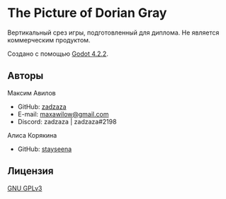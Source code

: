 # The Picture of Dorian Gray

Вертикальный срез игры, подготовленный для диплома. Не является коммерческим продуктом.

Создано с помощью [Godot 4.2.2](https://godotengine.org/).

## Авторы

Максим Авилов
- GitHub: [zadzaza](https://github.com/zadzaza)
- E-mail: maxawilow@gmail.com
- Discord: zadzaza | zadzaza#2198

Алиса Корякина
- GitHub: [stayseena](https://github.com/stayseena)

## Лицензия

[GNU GPLv3](https://choosealicense.com/licenses/gpl-3.0/)
